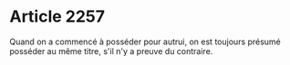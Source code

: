 # Article 2257

Quand on a commencé à posséder pour autrui, on est toujours présumé posséder au même titre, s'il n'y a preuve du contraire.